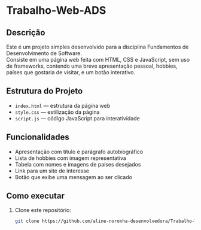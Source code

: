 # Trabalho-Web-ADS

## Descrição
Este é um projeto simples desenvolvido para a disciplina Fundamentos de Desenvolvimento de Software.  
Consiste em uma página web feita com HTML, CSS e JavaScript, sem uso de frameworks, contendo uma breve apresentação pessoal, hobbies, países que gostaria de visitar, e um botão interativo.

## Estrutura do Projeto
- `index.html` — estrutura da página web  
- `style.css` — estilização da página  
- `script.js` — código JavaScript para interatividade  

## Funcionalidades
- Apresentação com título e parágrafo autobiográfico  
- Lista de hobbies com imagem representativa  
- Tabela com nomes e imagens de países desejados  
- Link para um site de interesse  
- Botão que exibe uma mensagem ao ser clicado  

## Como executar
1. Clone este repositório:  
   ```bash
   git clone https://github.com/aline-noronha-desenvolvedora/Trabalho-Web---ADS.git


